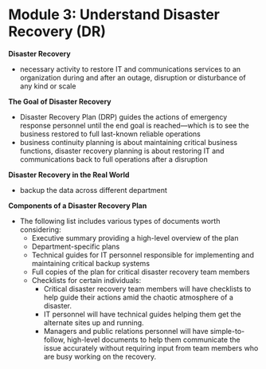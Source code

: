 # Module 3: **Understand Disaster Recovery (DR)**

****Disaster Recovery****

- necessary activity to restore IT and communications services to an organization during and after an outage, disruption or disturbance of any kind or scale

****The Goal of Disaster Recovery****

- Disaster Recovery Plan (DRP) guides the actions of emergency response personnel until the end goal is reached—which is to see the business restored to full last-known reliable operations
- business continuity planning is about maintaining critical business functions, disaster recovery planning is about restoring IT and communications back to full operations after a disruption

****Disaster Recovery in the Real World****

- backup the data across different department

****Components of a Disaster Recovery Plan****

- The following list includes various types of documents worth considering:
    - Executive summary providing a high-level overview of the plan
    - Department-specific plans
    - Technical guides for IT personnel responsible for implementing and maintaining critical backup systems
    - Full copies of the plan for critical disaster recovery team members
    - Checklists for certain individuals:
        - Critical disaster recovery team members will have checklists to help guide their actions amid the chaotic atmosphere of a disaster.
        - IT personnel will have technical guides helping them get the alternate sites up and running.
        - Managers and public relations personnel will have simple-to-follow, high-level documents to help them communicate the issue accurately without requiring input from team members who are busy working on the recovery.
